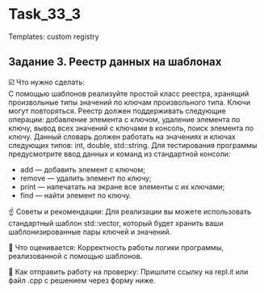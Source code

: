 # Task_33_3
Templates: custom registry

## Задание 3. Реестр данных на шаблонах

☑️ Что нужно сделать:</br>
С помощью шаблонов реализуйте простой класс реестра, хранящий произвольные типы значений по ключам произвольного типа. Ключи могут повторяться.
Реестр должен поддерживать следующие операции: добавление элемента с ключом, удаление элемента по ключу, вывод всех значений с ключами в консоль, поиск элемента по ключу.
Данный словарь должен работать на значениях и ключах следующих типов: int, double, std::string.
Для тестирования программы предусмотрите ввод данных и команд из стандартной консоли: 
* add — добавить элемент с ключом;
* remove — удалить элемент по ключу;
* print — напечатать на экране все элементы с их ключами;
* find — найти элемент по ключу.

☝️ Советы и рекомендации:
Для реализации вы можете использовать стандартный шаблон std::vector, который будет хранить ваши шаблонизированные пары ключей и значений.

📌 Что оценивается:
Корректность работы логики программы, реализованной с помощью шаблонов.

📌 Как отправить работу на проверку:
Пришлите ссылку на repl.it или файл .срр с решением через форму ниже.
